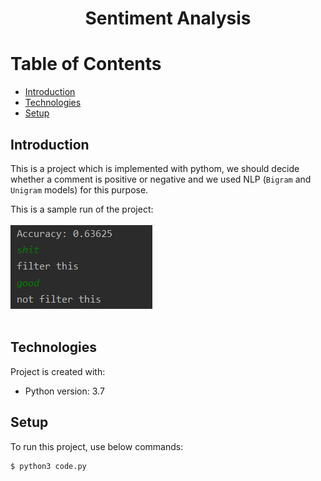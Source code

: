 # <p align="center">Sentiment Analysis</p> 

# Table of Contents
- [Introduction](https://github.com/mohammadtavakoli78/Artificial-Intelligence/tree/master/Project%204%20(Sentiment%20Analysis)#introduction)
- [Technologies](https://github.com/mohammadtavakoli78/Artificial-Intelligence/tree/master/Project%204%20(Sentiment%20Analysis)#technologies)
- [Setup](https://github.com/mohammadtavakoli78/Artificial-Intelligence/tree/master/Project%204%20(Sentiment%20Analysis)#setup)

## Introduction
This is a project which is implemented with pythom, we should decide whether a comment is positive or negative and we used NLP (```Bigram``` and ```Unigram``` models) for this purpose.


This is a sample run of the project:<br><br>
![](https://github.com/mohammadtavakoli78/Artificial-Intelligence/blob/master/Project%204%20(Sentiment%20Analysis)/output.PNG)<br><br>

## Technologies
Project is created with:
* Python version: 3.7

## Setup
To run this project, use below commands:
```
$ python3 code.py
```
